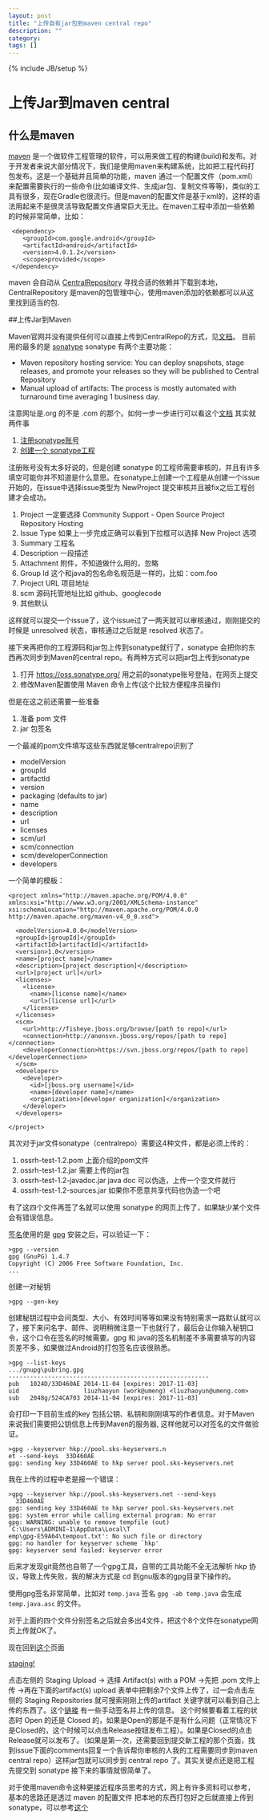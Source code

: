 ```yaml
---
layout: post
title: "上传自有jar包到maven central repo"
description: ""
category: 
tags: []
---
```

{% include JB/setup %}



# 上传Jar到maven central

## 什么是maven

[maven](http://maven.apache.org/index.html) 是一个做软件工程管理的软件，可以用来做工程的构建(build)和发布。对于开发者来说大部分情况下，我们是使用maven来构建系统，比如把工程代码打包发布。这是一个基础并且简单的功能，maven 通过一个配置文件（pom.xml）来配置需要执行的一些命令(比如编译文件、生成jar包、复制文件等等)，类似的工具有很多，现在Gradle也很流行。但是maven的配置文件是基于xml的，这样的语法用起来不是很灵活导致配置文件通常巨大无比。在maven工程中添加一些依赖的时候非常简单，比如：
```
 <dependency>
    <groupId>com.google.android</groupId>
    <artifactId>android</artifactId>
    <version>4.0.1.2</version>
    <scope>provided</scope>
 </dependency>
```
maven 会自动从 [CentralRepository](http://search.maven.org/) 寻找合适的依赖并下载到本地，CentralRepository 是maven的包管理中心，使用maven添加的依赖都可以从这里找到适当的包.

##上传Jar到Maven

Maven官网并没有提供任何可以直接上传到CentralRepo的方式，见[文档](http://maven.apache.org/guides/mini/guide-central-repository-upload.html)。 目前用的最多的是 [sonatype](http://www.sonatype.org/) sonatype 有两个主要功能：

* Maven repository hosting service: You can deploy snapshots, stage releases, and promote your releases so they will be published to Central Repository
* Manual upload of artifacts: The process is mostly automated with turnaround time averaging 1 business day.

注意网址是.org 的不是 .com 的那个。如何一步一步进行可以看这个[文档](http://central.sonatype.org/pages/ossrh-guide.html) 其实就两件事

1. [注册sonatype账号]( https://issues.sonatype.org/secure/Signup!default.jspa )
2. [创建一个 sonatype工程](https://issues.sonatype.org/secure/CreateIssue.jspa?issuetype=21&pid=10134)

注册账号没有太多好说的，但是创建 sonatype 的工程师需要审核的，并且有许多填空可能你并不知道是什么意思。在sonatype上创建一个工程是从创建一个issue开始的，在issue中选择issue类型为 NewProject 提交审核并且被fix之后工程创建才会成功。

1. Project 一定要选择 Community Support - Open Source Project Repository Hosting
2. Issue Type 如果上一步完成正确可以看到下拉框可以选择 New Project 选项
3. Summary 工程名
4. Description 一段描述
5. Attachment 附件，不知道做什么用的，忽略
6. Group Id 这个和java的包名命名规范是一样的，比如：com.foo
7. Project URL 项目地址
8. scm 源码托管地址比如 github、googlecode
9. 其他默认

这样就可以提交一个issue了，这个issue过了一两天就可以审核通过，刚刚提交的时候是 unresolved 状态，审核通过之后就是 resolved 状态了。

接下来再把你的工程源码和jar包上传到sonatype就行了，sonatype 会把你的东西再次同步到Maven的central repo。有两种方式可以把jar包上传到sonatype

1. 打开 https://oss.sonatype.org/ 用之前的sonatype账号登陆，在网页上提交
2. 修改Maven配置使用 Maven 命令上传(这个比较方便程序员操作)

但是在这之前还需要一些准备

1. 准备 pom 文件
2. jar 包签名

一个最减的pom文件填写这些东西就足够centralrepo识别了
* modelVersion
* groupId
* artifactId
* version
* packaging (defaults to jar)
* name
* description
* url
* licenses
* scm/url
* scm/connection
* scm/developerConnection
* developers

一个简单的模板：

```
<project xmlns="http://maven.apache.org/POM/4.0.0" xmlns:xsi="http://www.w3.org/2001/XMLSchema-instance" xsi:schemaLocation="http://maven.apache.org/POM/4.0.0 http://maven.apache.org/maven-v4_0_0.xsd">  
    
  <modelVersion>4.0.0</modelVersion>  
  <groupId>[groupId]</groupId>  
  <artifactId>[artifactId]</artifactId>  
  <version>1.0</version>  
  <name>[project name]</name>  
  <description>[project description]</description>  
  <url>[project url]</url>  
  <licenses>  
    <license>  
      <name>[license name]</name>  
      <url>[license url]</url>  
    </license>  
  </licenses>  
  <scm>  
    <url>http://fisheye.jboss.org/browse/[path to repo]</url>  
    <connection>http://anonsvn.jboss.org/repos/[path to repo]</connection>  
    <developerConnection>https://svn.jboss.org/repos/[path to repo]</developerConnection>  
  </scm>  
  <developers>  
    <developer>  
      <id>[jboss.org username]</id>  
      <name>[developer name]</name>  
      <organization>[developer organization]</organization>  
    </developer>  
  </developers>  
    
</project>  
```

其次对于jar文件sonatype（centralrepo）需要这4种文件，都是必须上传的：

1. ossrh-test-1.2.pom 上面介绍的pom文件
2. ossrh-test-1.2.jar 需要上传的jar包
3. ossrh-test-1.2-javadoc.jar java doc 可以伪造，上传一个空文件就行
4. ossrh-test-1.2-sources.jar 如果你不愿意共享代码也伪造一个吧

有了这四个文件再签了名就可以使用 sonatype 的网页上传了，如果缺少某个文件会有错误信息。

[签名](http://blog.sonatype.com/2010/01/how-to-generate-pgp-signatures-with-maven/#.VFhQhfmSyaQ)使用的是 [gpg](https://www.gnupg.org/index.html) 安装之后，可以验证一下：

```
>gpg --version
gpg (GnuPG) 1.4.7
Copyright (C) 2006 Free Software Foundation, Inc.
...
```

创建一对秘钥

```
>gpg --gen-key
```
创建秘钥过程中会问类型、大小、有效时间等等如果没有特别需求一路默认就可以了，接下来问名字、邮件、说明稍微注意一下也就行了，最后会让你输入秘钥口令，这个口令在签名的时候需要。gpg 和 java的签名机制差不多需要填写的内容页差不多，如果做过Android的打包签名应该很熟悉。

```
>gpg --list-keys
.../gnupg\pubring.gpg
--------------------------------------------------------
pub   1024D/33D460AE 2014-11-04 [expires: 2017-11-03]
uid                  liuzhaoyun (work@umeng) <liuzhaoyun@umeng.com>
sub   2048g/524CA703 2014-11-04 [expires: 2017-11-03]
```
会打印一下目前生成的key 包括公钥、私钥和刚刚填写的作者信息。对于Maven来说我们需要把公钥信息上传到Maven的服务器, 这样他就可以对签名的文件做验证。

```
>gpg --keyserver hkp://pool.sks-keyservers.n
et --send-keys  33D460AE
gpg: sending key 33D460AE to hkp server pool.sks-keyservers.net
```
我在上传的过程中老是报一个错误：

```
>gpg --keyserver hkp://pool.sks-keyservers.net --send-keys
  33D460AE
gpg: sending key 33D460AE to hkp server pool.sks-keyservers.net
gpg: system error while calling external program: No error
gpg: WARNING: unable to remove tempfile (out) `C:\Users\ADMINI~1\AppData\Local\T
emp\gpg-E59A64\tempout.txt': No such file or directory
gpg: no handler for keyserver scheme `hkp'
gpg: keyserver send failed: keyserver error
```

后来才发现git竟然也自带了一个gpg工具，自带的工具功能不全无法解析 hkp 协议，导致上传失败，我的解决方式是 cd 到gnu版本的gpg目录下操作的。

使用gpg签名非常简单，比如对 `temp.java` 签名 `gpg -ab temp.java` 会生成 `temp.java.asc` 的文件。

对于上面的四个文件分别签名之后就会多出4文件，把这个8个文件在sonatype网页上传就OK了。

现在回到[这个](https://oss.sonatype.org/)页面

[staging!](http://central.sonatype.org/images/staging-upload.png)

点击左侧的 Staging Upload -> 选择 Artifact(s) with a POM ->先把 .pom 文件上传 ->再在下面的artifact(s) upload 表单中把剩余7个文件上传了，过一会点击左侧的 Staging Repositories 就可搜索刚刚上传的artifact 关键字就可以看到自己上传的东西了。这个[链接](http://central.sonatype.org/pages/manual-staging-bundle-creation-and-deployment.html) 有一些手动签名并上传的信息。 这个时候要看着工程的状态时 Open 的还是 Closed 的，如果是Open的那是不是有什么问题（正常情况下是Closed的，这个时候可以点击Release按钮发布工程）。如果是Closed的点击Release就可以发布了。（如果是第一次，还需要回到提交新工程的那个页面，找到issue下面的comments回复一个告诉帮你审核的人我的工程需要同步到maven central repo）这样jar包就可以同步到 central repo 了。其实关键点还是把工程先提交到 sonatype 接下来的事情就很简单了。

对于使用maven命令这种更接近程序员思考的方式，网上有许多资料可以参考，基本的思路还是透过 maven 的配置文件 把本地的东西打包好之后就直接上传到sonatype，可以参考[这个](http://www.trinea.cn/dev-tools/upload-java-jar-or-android-aar-to-maven-center-repository/ ) 

























